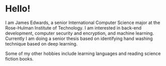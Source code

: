 # Hello!
I am James Edwards, a senior International Computer Science major at the Rose-Hulman Institute of Technology.
I am interested in back-end development, computer security and encryption, and machine learning.
Currently I am doing a senior thesis based on identifying hand washing technique based on deep learning.
    
Some of my other hobbies include learning languages and reading science fiction books.
